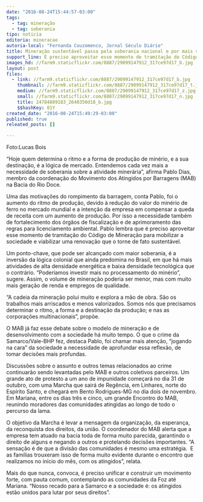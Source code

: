 ```yaml
---
date: "2016-08-24T15:44:57-03:00"
tags:
  - tag: mineração
  - tag: soberania
tipo: noticia
editoria: mineracao
autoria-local: "Fernanda Couzomenco, Jornal Século Diário"
title: Mineração sustentável passa pela soberania nacional e por mais valor agregado ao minério
support_line: É preciso aproveitar esse momento de tramitação do Código de Mineração para mobilizar a sociedade e viabilizar uma renovação que o torne de fato sustentável.
images_hd: //farm9.staticflickr.com/8887/29099147912_317ce97d17_b.jpg
layout: post
files:
  - link: //farm9.staticflickr.com/8887/29099147912_317ce97d17_b.jpg
    thumbnail: //farm9.staticflickr.com/8887/29099147912_317ce97d17_t.jpg
    medium: //farm9.staticflickr.com/8887/29099147912_317ce97d17_z.jpg
    small: //farm9.staticflickr.com/8887/29099147912_317ce97d17_n.jpg
    title: 24784889183_2640350d18_b.jpg
    $$hashKey: 01Y
created_date: "2016-08-24T15:49:29-03:00"
published: true
releated_posts: []

---
```

<p>Foto:Lucas Bois</p>

<p>&ldquo;Hoje quem determina o ritmo e a forma de produ&ccedil;&atilde;o de min&eacute;rio, e a sua destina&ccedil;&atilde;o, &eacute; a l&oacute;gica de mercado. Entendemos cada vez mais a necessidade de soberania sobre a atividade miner&aacute;ria&rdquo;, afirma Pablo Dias, membro da coordena&ccedil;&atilde;o&nbsp;do Movimento dos Atingidos por Barragens (MAB) na Bacia do Rio Doce.</p>

<p>Uma das motiva&ccedil;&otilde;es do rompimento da barragem, conta Pablo, foi o aumento do ritmo de produ&ccedil;&atilde;o, devido &agrave; redu&ccedil;&atilde;o do valor do min&eacute;rio de ferro no mercado mundial e a inten&ccedil;&atilde;o da empresa em compensar a queda de receita com um aumento de produ&ccedil;&atilde;o. Por isso a necessidade tamb&eacute;m de fortalecimento dos &oacute;rg&atilde;os de fiscaliza&ccedil;&atilde;o e de aprimoramento das regras para licenciamento ambiental. Pablo lembra que &eacute; preciso aproveitar esse momento de tramita&ccedil;&atilde;o do C&oacute;digo de Minera&ccedil;&atilde;o para mobilizar a sociedade e viabilizar uma renova&ccedil;&atilde;o que o torne de fato sustent&aacute;vel.</p>

<p>Um ponto-chave, que pode ser alcan&ccedil;ado com maior soberania, &eacute; a invers&atilde;o da l&oacute;gica colonial que ainda predomina no Brasil, em que h&aacute; mais atividades de alta densidade energ&eacute;tica e baixa densidade tecnol&oacute;gica que o contr&aacute;rio. &ldquo;Poder&iacute;amos investir mais no processamento do min&eacute;rio&rdquo;, sugere. Assim, o volume de minera&ccedil;&atilde;o poderia ser menor, mas com muito mais gera&ccedil;&atilde;o de renda e empregos de qualidade.</p>

<p>&ldquo;A cadeia da minera&ccedil;&atilde;o polui muito e explora a m&atilde;o de obra. S&atilde;o os trabalhos mais arriscados e menos valorizados. Somos n&oacute;s que precisamos determinar o ritmo, a forma e a destina&ccedil;&atilde;o da produ&ccedil;&atilde;o; e nas as corpora&ccedil;&otilde;es multinacionais&rdquo;, prop&otilde;e.</p>

<p>O MAB j&aacute; faz esse debate sobre o modelo de minera&ccedil;&atilde;o e de desenvolvimento com a sociedade h&aacute; muito tempo. O que o crime da Samarco/Vale-BHP fez, destaca Pablo, foi chamar mais aten&ccedil;&atilde;o, &ldquo;jogando na cara&rdquo; da sociedade a necessidade de aprofundar essa reflex&atilde;o, de tomar decis&otilde;es mais profundas.</p>

<p>Discuss&otilde;es sobre o assunto e outros temas relacionados ao crime continuar&atilde;o sendo levantadas pelo MAB e outros coletivos parceiros. Um grande ato de protesto a um ano de impunidade come&ccedil;ar&aacute; no dia 31 de outubro, com uma Marcha que sair&aacute; de Reg&ecirc;ncia, em Linhares, norte do Esp&iacute;rito Santo, e chegar&aacute; em Bento Rodrigues-MG no dia dois de novembro. Em Mariana, entre os dias tr&ecirc;s e cinco, um grande Encontro do MAB, reunindo moradores das comunidades atingidas ao longo de todo o percurso da lama.</p>

<p>O objetivo da Marcha &eacute; levar a mensagem da organiza&ccedil;&atilde;o, da esperan&ccedil;a, da reconquista dos direitos, da uni&atilde;o. O coordenador do MAB alerta que a empresa tem atuado na bacia toda de forma muito parecida, garantindo o direito de alguns e negando a outros e protelando decis&otilde;es importantes. &ldquo;A sensa&ccedil;&atilde;o &eacute; de que a divis&atilde;o das comunidades &eacute; mesmo uma estrat&eacute;gia.&nbsp; E as fam&iacute;lias trouxeram isso de forma muito evidente durante o encontro que realizamos no in&iacute;cio do m&ecirc;s, com os atingidos&rdquo;, relata.</p>

<p>Mais do que nunca, convoca, &eacute; preciso unificar e construir um movimento forte, com pauta comum, contemplando as comunidades da Foz at&eacute; Mariana. &ldquo;Nosso recado para a Samarco e a sociedade &eacute;: os atingidos est&atilde;o unidos para lutar por seus direitos&rdquo;.</p>
